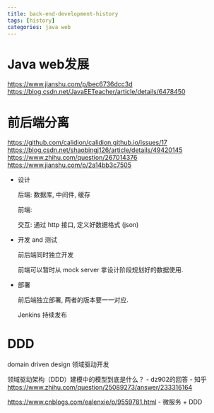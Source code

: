 ```yaml
---
title: back-end-development-history
tags: [history]
categories: java web
---
```


<!--more-->

# Java web发展

https://www.jianshu.com/p/bec6736dcc3d
https://blog.csdn.net/JavaEETeacher/article/details/6478450


# 前后端分离

https://github.com/calidion/calidion.github.io/issues/17
https://blog.csdn.net/shaobingj126/article/details/49420145
https://www.zhihu.com/question/267014376
https://www.jianshu.com/p/2a14bb3c7505

- 设计

    后端: 数据库, 中间件, 缓存

    前端:

    交互: 通过 http 接口, 定义好数据格式 (json)

- 开发 and 测试

    前后端同时独立开发

    前端可以暂时从 mock server 拿设计阶段规划好的数据使用.

- 部署

    前后端独立部署, 两者的版本要一一对应.

    Jenkins 持续发布

# DDD

domain driven design 领域驱动开发

领域驱动架构（DDD）建模中的模型到底是什么？ - dz902的回答 - 知乎
https://www.zhihu.com/question/25089273/answer/233316164

https://www.cnblogs.com/ealenxie/p/9559781.html - 微服务 + DDD

